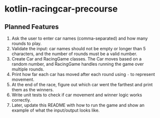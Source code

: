 # kotlin-racingcar-precourse

## Planned Features

1. Ask the user to enter car names (comma-separated) and how many rounds to play.
2. Validate the input: car names should not be empty or longer than 5 characters, and the number of rounds must be a valid number.
3. Create Car and RacingGame classes. The Car moves based on a random number, and RacingGame handles running the game over multiple rounds.
4. Print how far each car has moved after each round using `-` to represent movement.
5. At the end of the race, figure out which car went the farthest and print them as the winners.
6. Write unit tests to check if car movement and winner logic works correctly.
7. Later, update this README with how to run the game and show an example of what the input/output looks like.
